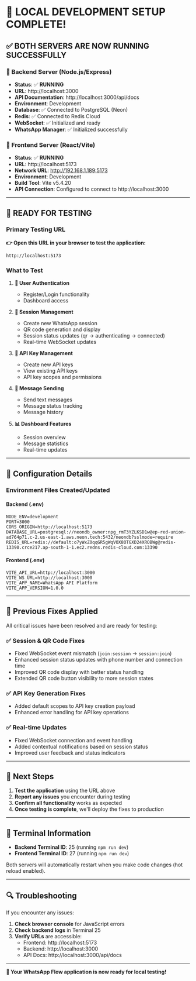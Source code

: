 # 🎉 LOCAL DEVELOPMENT SETUP COMPLETE!

## ✅ **BOTH SERVERS ARE NOW RUNNING SUCCESSFULLY**

### **🔧 Backend Server (Node.js/Express)**
- **Status**: ✅ **RUNNING**
- **URL**: http://localhost:3000
- **API Documentation**: http://localhost:3000/api/docs
- **Environment**: Development
- **Database**: ✅ Connected to PostgreSQL (Neon)
- **Redis**: ✅ Connected to Redis Cloud
- **WebSocket**: ✅ Initialized and ready
- **WhatsApp Manager**: ✅ Initialized successfully

### **🎨 Frontend Server (React/Vite)**
- **Status**: ✅ **RUNNING**
- **URL**: http://localhost:5173
- **Network URL**: http://192.168.1.189:5173
- **Environment**: Development
- **Build Tool**: Vite v5.4.20
- **API Connection**: Configured to connect to http://localhost:3000

---

## 🧪 **READY FOR TESTING**

### **Primary Testing URL**
**👉 Open this URL in your browser to test the application:**
```
http://localhost:5173
```

### **What to Test**

1. **🔐 User Authentication**
   - Register/Login functionality
   - Dashboard access

2. **📱 Session Management**
   - Create new WhatsApp session
   - QR code generation and display
   - Session status updates (qr → authenticating → connected)
   - Real-time WebSocket updates

3. **🔑 API Key Management**
   - Create new API keys
   - View existing API keys
   - API key scopes and permissions

4. **💬 Message Sending**
   - Send text messages
   - Message status tracking
   - Message history

5. **📊 Dashboard Features**
   - Session overview
   - Message statistics
   - Real-time updates

---

## 🔧 **Configuration Details**

### **Environment Files Created/Updated**

#### **Backend (.env)**
```env
NODE_ENV=development
PORT=3000
CORS_ORIGIN=http://localhost:5173
DATABASE_URL=postgresql://neondb_owner:npg_rmT3YZLKSD1w@ep-red-union-ad764p71.c-2.us-east-1.aws.neon.tech:5432/neondb?sslmode=require
REDIS_URL=redis://default:o7yWxZ0qqGR5gWqVOX8OTGXD24XROBWg@redis-13390.crce217.ap-south-1-1.ec2.redns.redis-cloud.com:13390
```

#### **Frontend (.env)**
```env
VITE_API_URL=http://localhost:3000
VITE_WS_URL=http://localhost:3000
VITE_APP_NAME=WhatsApp API Platform
VITE_APP_VERSION=1.0.0
```

---

## 🚀 **Previous Fixes Applied**

All critical issues have been resolved and are ready for testing:

### **✅ Session & QR Code Fixes**
- Fixed WebSocket event mismatch (`join:session` → `session:join`)
- Enhanced session status updates with phone number and connection time
- Improved QR code display with better status handling
- Extended QR code button visibility to more session states

### **✅ API Key Generation Fixes**
- Added default scopes to API key creation payload
- Enhanced error handling for API key operations

### **✅ Real-time Updates**
- Fixed WebSocket connection and event handling
- Added contextual notifications based on session status
- Improved user feedback and status indicators

---

## 🎯 **Next Steps**

1. **Test the application** using the URL above
2. **Report any issues** you encounter during testing
3. **Confirm all functionality** works as expected
4. **Once testing is complete**, we'll deploy the fixes to production

---

## 📝 **Terminal Information**

- **Backend Terminal ID**: 25 (running `npm run dev`)
- **Frontend Terminal ID**: 27 (running `npm run dev`)

Both servers will automatically restart when you make code changes (hot reload enabled).

---

## 🔍 **Troubleshooting**

If you encounter any issues:

1. **Check browser console** for JavaScript errors
2. **Check backend logs** in Terminal 25
3. **Verify URLs** are accessible:
   - Frontend: http://localhost:5173
   - Backend: http://localhost:3000
   - API Docs: http://localhost:3000/api/docs

---

**🎉 Your WhatsApp Flow application is now ready for local testing!**
